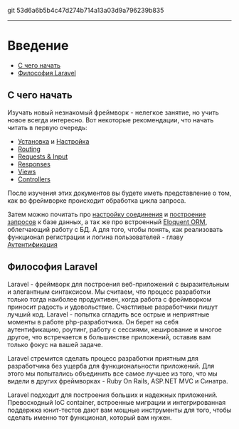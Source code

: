 git 53d6a6b5b4c47d274b714a13a03d9a796239b835

---

# Введение

- [C чего начать](#where-to-start)
- [Философия Laravel](#laravel-philosophy)

<a name="where-to-start"></a>
## С чего начать

Изучать новый незнакомый фреймворк - нелегкое занятие, но учить новое всегда интересно. Вот некоторые рекомендации, что начать читать в первую очередь:

- [Установка](/docs/master/installation) и [Настройка](/docs/master/configuration)
- [Routing](/docs/master/routing)
- [Requests & Input](/docs/master/requests)
- [Responses](/docs/master/responses)
- [Views](/docs/master/views)
- [Controllers](/docs/master/controllers)

После изучения этих документов вы будете иметь представление о том, как во фреймворке происходит обработка цикла запроса.

Затем можно почитать про [настройку соединения](/docs/database) и [построение запросов](/docs/master/queries) к базе данных, а так же про встроенный [Eloquent ORM](/docs/master/eloquent), облегчающий работу с БД. А для того, чтобы понять, как реализовать функционал регистрации и логина пользователей - главу [Аутентификация](/docs/master/authentication)

<a name="laravel-philosophy"></a>
## Философия Laravel

Laravel - фреймворк для построения веб-приложений с выразительным и элегантным синтаксисом. Мы считаем, что процесс разработки только тогда наиболее продуктивен, когда работа с фреймворком приносит радость и удовольствие. Счастливые разработчики пишут лучший код. Laravel - попытка сгладить все острые и неприятные моменты в работе php-разработчика. Он берет на себя аутентификацию, роутинг, работу с сессиями, кеширование и многое другое, что встречается в большинстве приложений, оставив вам только фокус на вашей задаче.

Laravel стремится сделать процесс разработки приятным для разработчика без ущерба для функциональности приложений. Для этого мы попытались объединить все самое лучшее из того, что мы видели в других фреймворках - Ruby On Rails, ASP.NET MVC и Синатра.

Laravel подходит для построения больших и надежных приложений. Превосходный IoC container, встроенные миграции и интегрированная поддержка юнит-тестов дают вам мощные инструменты для того, чтобы сделать именно тот функционал, который вам нужен.
